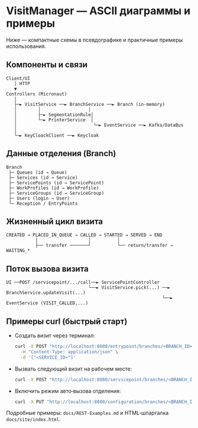# VisitManager — ASCII диаграммы и примеры

Ниже — компактные схемы в псевдографике и практичные примеры использования.

## Компоненты и связи

```
Client/UI
   │ HTTP
   ▼
Controllers (Micronaut)
   │
   ├─► VisitService ──► BranchService ──► Branch (in‑memory)
   │        │                  │
   │        ├─► SegmentationRule│
   │        └─► PrinterService  │
   │                             └─► EventService ──► Kafka/DataBus
   │
   └─► KeyCloackClient ──► Keycloak
```

## Данные отделения (Branch)

```
Branch
 ├─ Queues (id → Queue)
 ├─ Services (id → Service)
 ├─ ServicePoints (id → ServicePoint)
 ├─ WorkProfiles (id → WorkProfile)
 ├─ ServiceGroups (id → ServiceGroup)
 ├─ Users (login → User)
 └─ Reception / EntryPoints
```

## Жизненный цикл визита

```
CREATED → PLACED_IN_QUEUE → CALLED → STARTED → SERVED → END
           │                   │          │
           ├── transfer ───────┘          └── return/transfer → WAITING_*
```

## Поток вызова визита

```
UI ──POST /servicepoint/.../call──► ServicePointController
                               └──► VisitService.pick(...) ──► BranchService.updateVisit(...)
                                                           └──► EventService (VISIT_CALLED,...)
```

## Примеры curl (быстрый старт)

- Создать визит через терминал:
  ```bash
  curl -X POST "http://localhost:8080/entrypoint/branches/<BRANCH_ID>/entryPoints/<ENTRY_ID>/visit" \
    -H "Content-Type: application/json" \
    -d '["<SERVICE_ID>"]'
  ```

- Вызвать следующий визит на рабочем месте:
  ```bash
  curl -X POST "http://localhost:8080/servicepoint/branches/<BRANCH_ID>/servicePoints/<SP_ID>/call"
  ```

- Включить режим авто‑вызова отделения:
  ```bash
  curl -X PUT "http://localhost:8080/configuration/branches/<BRANCH_ID>/autocallModeOn"
  ```

Подробные примеры: `docs/REST-Examples.md` и HTML‑шпаргалка `docs/site/index.html`.

